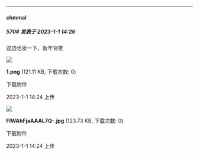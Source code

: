 

*****

####  chmmal  
##### 570#       发表于 2023-1-1 14:26

这边也发一下，新年官推

<img src="https://img.saraba1st.com/forum/202301/01/142425ly7qvxq4u2uq8vik.png" referrerpolicy="no-referrer">

<strong>1.png</strong> (121.11 KB, 下载次数: 0)

下载附件

2023-1-1 14:24 上传

<img src="https://img.saraba1st.com/forum/202301/01/142443xtlnvunjmclzgmyl.jpg" referrerpolicy="no-referrer">

<strong>FlWAhFjaAAAL7Q-.jpg</strong> (123.73 KB, 下载次数: 0)

下载附件

2023-1-1 14:24 上传

